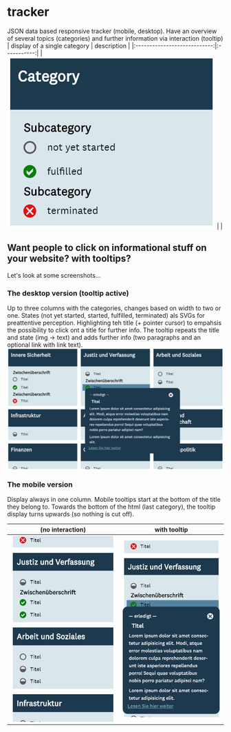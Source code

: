 # tracker
JSON data based responsive tracker (mobile, desktop). Have an overview of several topics (categories) and further information via interaction (tooltip)
| display of a single category | description |
|:----------------------------:|:-----------:|
| ![alt text](https://github.com/anneKoethke/tracker/blob/master/res/img/showcase_pngs/tracker_5_aufbau.png "topic == category") |  |


## Want people to click on informational stuff on your website? with tooltips?

Let's look at some screenshots...

### The desktop version (tooltip active)
Up to three columns with the categories, changes based on width to two or one. States (not yet started, started, fulfilled, terminated) als SVGs for preattentive perception. Highlighting teh title (+ pointer cursor) to empahsis the possibility to click ont a title for further info. The tooltip repeats the title and state (img -> text) and adds further info (two paragraphs and an optional link with link text). 
![alt text](https://github.com/anneKoethke/tracker/blob/master/res/img/showcase_pngs/tracker_2_desktop_tooltip.png "Desktop version with Tooltip")

### The mobile version 
Display always in one column. Mobile tooltips start at the bottom of the title they belong to. Towards the bottom of the html (last category), the tooltip display turns upwards (so nothing is cut off).

| (no interaction) | with tooltip |
|:-------------:|:-------------:|
| ![alt text](https://github.com/anneKoethke/tracker/blob/master/res/img/showcase_pngs/tracker_3_mobile.png "Mobile version") | ![alt text](https://github.com/anneKoethke/tracker/blob/master/res/img/showcase_pngs/tracker_4_mobile_tooltip.png "Mobile version with Tooltip") |




